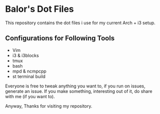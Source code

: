 # Balor's Dot Files
This repository contains the dot files i use for my current Arch + i3 setup.

## Configurations for Following Tools
+ Vim
+ i3 & i3blocks
+ tmux
+ bash
+ mpd & ncmpcpp
+ st terminal build

Everyone is free to tweak anything you want to, if you run on issues, generate an issue.
If you make something, interesting out of it, do share with me (if you want to).

Anyway, Thanks for visiting my repository.
